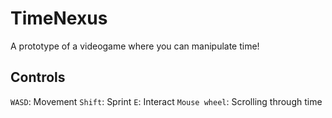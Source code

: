# TimeNexus
A prototype of a videogame where you can manipulate time!

## Controls
`WASD`: Movement
`Shift`: Sprint
`E`: Interact
`Mouse wheel`: Scrolling through time
